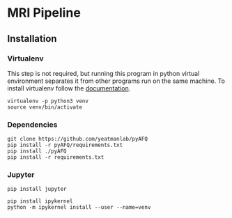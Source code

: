 # MRI Pipeline

## Installation

### Virtualenv

This step is not required, but running this program in python virtual environment separates it from other programs run on the same machine. To install virtualenv follow the [documentation](https://virtualenv.pypa.io/en/stable/installation/).

```
virtualenv -p python3 venv
source venv/bin/activate
```

### Dependencies

```
git clone https://github.com/yeatmanlab/pyAFQ
pip install -r pyAFQ/requirements.txt
pip install ./pyAFQ
pip install -r requirements.txt
```

### Jupyter

```
pip install jupyter

pip install ipykernel
python -m ipykernel install --user --name=venv
```
